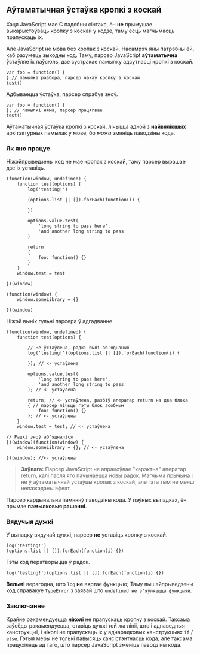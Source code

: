 ## Аўтаматычная ўстаўка кропкі з коскай

Хаця JavaScript мае C падобны сінтакс, ён **не** прымушае выкарыстоўваць кропку
з коскай у кодзе, таму ёсць магчымасць прапускаць іх.

Але JavaScript не мова без кропак з коскай. Насамрэч яны патрэбны ёй, каб разумець
зыходны код. Таму, парсер JavaScript **аўтаматычна** ўстаўляе іх паўсюль, дзе
сустракае памылку адсутнасці кропкі з коскай.

    var foo = function() {
    } // памылка разбора, парсер чакаў кропку з коскай
    test()

Адбываецца ўстаўка, парсер спрабуе зноў.

    var foo = function() {
    }; // памылкі няма, парсер працягвае
    test()

Аўтаматычная ўстаўка кропкі з коскай, лічыцца адной з **найвялікшых** архітэктурных
памылак у мове, бо *можа* змяніць паводзіны кода.

### Як яно працуе

Ніжэйпрыведзены код не мае кропак з коскай, таму парсер вырашае дзе іх уставіць.

    (function(window, undefined) {
        function test(options) {
            log('testing!')

            (options.list || []).forEach(function(i) {

            })

            options.value.test(
                'long string to pass here',
                'and another long string to pass'
            )

            return
            {
                foo: function() {}
            }
        }
        window.test = test

    })(window)

    (function(window) {
        window.someLibrary = {}

    })(window)

Ніжэй вынік гульні парсера ў адгадванне.

    (function(window, undefined) {
        function test(options) {

            // Не ўстаўлена, радкі былі аб'яднаныя
            log('testing!')(options.list || []).forEach(function(i) {

            }); // <- устаўлена

            options.value.test(
                'long string to pass here',
                'and another long string to pass'
            ); // <- устаўлена

            return; // <- устаўлена, разбіў аператар return на два блока
            { // парсер лічыць гэты блок асобным
                foo: function() {}
            }; // <- устаўлена
        }
        window.test = test; // <- устаўлена

    // Радкі зноў аб'ядналіся
    })(window)(function(window) {
        window.someLibrary = {}; // <- устаўлена

    })(window); //<- устаўлена

> **Заўвага:** Парсер JavaScript не апрацоўвае "карэктна" аператар return, калі
> пасля яго пачынаецца новы радок. Магчыма прычына і не ў аўтаматычнай устаўцы
> кропак з коскай, але гэта тым не менш непажаданы эфект.

Парсер кардынальна памяняў паводзіны кода. У пэўных выпадках, ён прымае **памылковыя
рашэнні**.

### Вядучыя дужкі

У выпадку вядучай дужкі, парсер **не** уставіць кропку з коскай.

    log('testing!')
    (options.list || []).forEach(function(i) {})

Гэты код ператворыцца ў радок.

    log('testing!')(options.list || []).forEach(function(i) {})

**Вельмі** верагодна, што `log` **не** вяртае функцыю; Таму вышэйпрыведзены
код справакуе `TypeError` з заявай што `undefined не з'яўляецца функцыяй`.

### Заключэнне

Крайне рэкамендуецца **ніколі** не прапускаць кропку з коскай. Таксама заўсёды
рэкамендуецца, ставіць дужкі той жа лініі, што і адпаведныя канструкцыі, і ніколі
не прапускаць іх у аднарадковых канструкцыях `if` / `else`. Гэтыя меры не толькі
павысяць кансістэнтнасць кода, але таксама прадухіляць ад таго, што парсер
JavaScript зменіць паводзіны кода.
